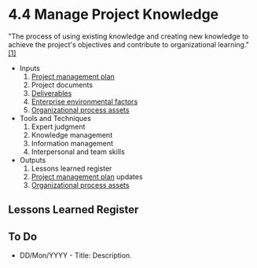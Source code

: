 # 4.4 Manage Project Knowledge

"The process of using existing knowledge and creating new knowledge to achieve
the project's objectives and contribute to organizational learning."
[[1]](../home.md#references)

- Inputs
  1. [Project management plan](../04-integration/4.2-develop-project-management-plan.md)
  2. Project documents
  3. [Deliverables](../99-project-files/07-deliverables/00-deliverables.md)
  4. [Enterprise environmental factors](../01-business-and-environment/01-enterprise-environmental-factors.md)
  5. [Organizational process assets](../01-business-and-environment/03-organizational-process-assets.md)
- Tools and Techniques
  1. Expert judgment
  2. Knowledge management
  3. Information management
  4. Interpersonal and team skills
- Outputs
  1. Lessons learned register
  2. [Project management plan](../04-integration/4.2-develop-project-management-plan.md) updates
  3. [Organizational process assets](../01-business-and-environment/03-organizational-process-assets.md)

## Lessons Learned Register

## To Do

- DD/Mon/YYYY - Title: Description.
